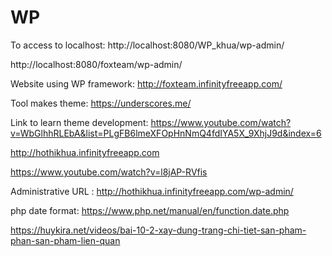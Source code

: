 # WP
To access to localhost: http://localhost:8080/WP_khua/wp-admin/

http://localhost:8080/foxteam/wp-admin/

Website using WP framework: http://foxteam.infinityfreeapp.com/

Tool makes theme: https://underscores.me/

Link to learn theme development:  https://www.youtube.com/watch?v=WbGlhhRLEbA&list=PLgFB6lmeXFOpHnNmQ4fdIYA5X_9XhjJ9d&index=6

http://hothikhua.infinityfreeapp.com

https://www.youtube.com/watch?v=l8jAP-RVfis

Administrative URL : http://hothikhua.infinityfreeapp.com/wp-admin/

php date format: https://www.php.net/manual/en/function.date.php

https://huykira.net/videos/bai-10-2-xay-dung-trang-chi-tiet-san-pham-phan-san-pham-lien-quan 
